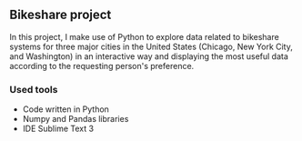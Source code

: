## Bikeshare project
In this project, I make use of Python to explore data related to bikeshare systems for three major cities in  the United States (Chicago, New York City, and Washington) in an interactive way and displaying the most useful  data according to the requesting person's preference.


### Used tools
- Code written in Python
- Numpy and Pandas libraries
- IDE Sublime Text 3

